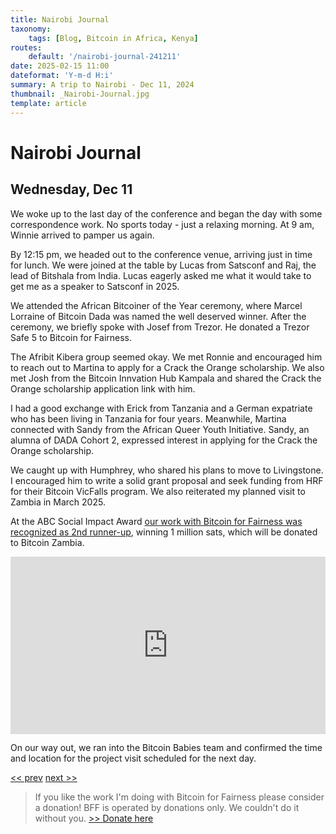 ```yaml
---
title: Nairobi Journal
taxonomy:
    tags: [Blog, Bitcoin in Africa, Kenya]
routes:
    default: '/nairobi-journal-241211'
date: 2025-02-15 11:00
dateformat: 'Y-m-d H:i'
summary: A trip to Nairobi - Dec 11, 2024
thumbnail: _Nairobi-Journal.jpg
template: article
---
```


# Nairobi Journal

## Wednesday, Dec 11

We woke up to the last day of the conference and began the day with some correspondence work. No sports today - just a relaxing morning. At 9 am, Winnie arrived to pamper us again.

By 12:15 pm, we headed out to the conference venue, arriving just in time for lunch. We were joined at the table by Lucas from Satsconf and Raj, the lead of Bitshala from India. Lucas eagerly asked me what it would take to get me as a speaker to Satsconf in 2025.

We attended the African Bitcoiner of the Year ceremony, where Marcel Lorraine of Bitcoin Dada was named the well deserved winner. After the ceremony, we briefly spoke with Josef from Trezor. He donated a Trezor Safe 5 to Bitcoin for Fairness. 

The Afribit Kibera group seemed okay. We met Ronnie and encouraged him to reach out to Martina to apply for a Crack the Orange scholarship. We also met Josh from the Bitcoin Innvation Hub Kampala and shared the Crack the Orange scholarship application link with him.

I had a good exchange with Erick from Tanzania and a German expatriate who has been living in Tanzania for four years. Meanwhile, Martina connected with Sandy from the African Queer Youth Initiative. Sandy, an alumna of DADA Cohort 2, expressed interest in applying for the Crack the Orange scholarship. 

We caught up with Humphrey, who shared his plans to move to Livingstone. I encouraged him to write a solid grant proposal and seek funding from HRF for their Bitcoin VicFalls program. We also reiterated my planned visit to Zambia in March 2025.

At the ABC Social Impact Award [our work with Bitcoin for Fairness was recognized as 2nd runner-up](https://bffbtc.org/abc-social-impact-award/), winning 1 million sats, which will be donated to Bitcoin Zambia.

<div style="padding:56.25% 0 0 0;position:relative;"><iframe src="https://player.vimeo.com/video/1038441548?badge=0&amp;autopause=0&amp;player_id=0&amp;app_id=58479" frameborder="0" allow="autoplay; fullscreen; picture-in-picture; clipboard-write; encrypted-media" style="position:absolute;top:0;left:0;width:100%;height:100%;" title="241211-17"></iframe></div><script src="https://player.vimeo.com/api/player.js"></script>

On our way out, we ran into the Bitcoin Babies team and confirmed the time and location for the project visit scheduled for the next day.

[<< prev](/nairobi-journal-241210) [next >>](/nairobi-journal-241212)

> If you like the work I'm doing with Bitcoin for Fairness please consider a donation! BFF is operated by donations only. We couldn't do it without you. [>> Donate here](https://bffbtc.org/donate/)